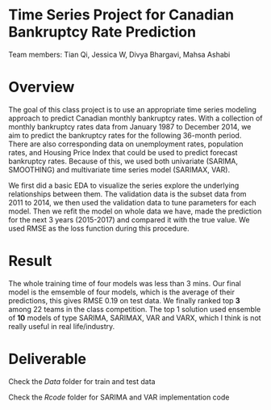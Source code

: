 # Time Series Project for Canadian Bankruptcy Rate Prediction

Team members: Tian Qi, Jessica W, Divya Bhargavi, Mahsa Ashabi


# Overview

The goal of this class project is to use an appropriate time series modeling approach to predict Canadian monthly bankruptcy rates. With a collection of monthly bankruptcy rates data from January 1987 to December 2014, we aim to predict the bankruptcy rates for the following 36-month period. There are also corresponding data on unemployment rates, population rates, and Housing Price Index that could be used to predict forecast bankruptcy rates. Because of this, we used both univariate (SARIMA, SMOOTHING) and multivariate time series model (SARIMAX, VAR). 

We first did a basic EDA to visualize the series explore the underlying relationships between them. The validation data is the subset data from 2011 to 2014, we then used the validation data to tune parameters for each model. Then we refit the model on whole data we have, made the prediction for the next 3 years (2015-2017) and compared it with the true value. We used RMSE as the loss function during this procedure.

# Result

The whole training time of four models was less than 3 mins. Our final model is the emsemble of four models, which is the average of their predictions, this gives RMSE 0.19 on test data. We finally ranked top **3** among 22 teams in the class competition. The top 1 solution used ensemble of **10** models of type SARIMA, SARIMAX, VAR and VARX, which I think is not really useful in real life/industry.

# Deliverable

Check the *Data* folder for train and test data

Check the *Rcode* folder for SARIMA and VAR implementation code

